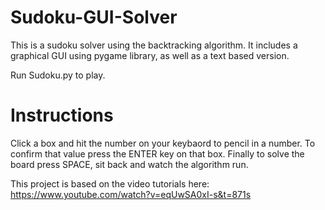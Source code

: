 # Sudoku-GUI-Solver

This is a sudoku solver using the backtracking algorithm. It includes a graphical GUI using pygame library, as well as a text based version.

Run Sudoku.py to play.

# Instructions

Click a box and hit the number on your keybaord to pencil in a number. To confirm that value press the ENTER key on that box. Finally to solve the board press SPACE, sit back and watch the algorithm run.

This project is based on the video tutorials here: https://www.youtube.com/watch?v=eqUwSA0xI-s&t=871s
